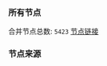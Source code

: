### 所有节点
合并节点总数: `5423`
[节点链接](https://github.com/rzhy1/33/raw/master/sub/sub_merge_base64.txt)

### 节点来源
